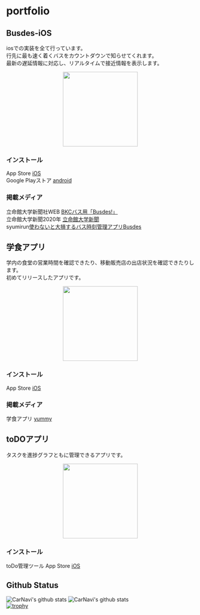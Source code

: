 
# portfolio



## Busdes-iOS
iosでの実装を全て行っています。  
行先に最も速く着くバスをカウントダウンで知らせてくれます。  
最新の遅延情報に対応し、リアルタイムで接近情報を表示します。

<p align="center">
  <img src="https://user-images.githubusercontent.com/29476187/84763044-95ef4600-b006-11ea-818e-d88bdb2b1415.png" width="200px">
</p>


###  インストール
App Store [iOS](https://apps.apple.com/jp/app/busdes-%E3%83%90%E3%82%B9%E3%81%A7%E3%81%99/id1491015874/)  
Google Playストア [android](https://play.google.com/store/apps/details?id=busdes.rits.jp&hl=ja)

### 掲載メディア
立命館大学新聞社WEB [BKCバス用「Busdes!」](https://ritsumeikanunivpress.com/07/11/4430/)  
立命館大学新聞2020年 [立命館大学新聞](http://ritsumeikanunivpress.com/04/28/3594/)  
syumirun[使わないと大損するバス時刻管理アプリBusdes](http://syumi-do.xyz/2020/03/01/busdes/)  



## 学食アプリ
学内の食堂の営業時間を確認できたり、移動販売店の出店状況を確認できたりします。  
初めてリリースしたアプリです。
</p>
<p align="center">
  <img src="https://user-images.githubusercontent.com/29476187/105667526-bf6a3b80-5f1e-11eb-9859-d21af16a2e59.png" width="200px">
</p>

###  インストール
App Store [iOS](https://apps.apple.com/jp/app/yummy-%E7%AB%8B%E5%91%BD%E9%A4%A8%E5%A4%A7%E5%AD%A6%E7%94%9F%E3%81%AE%E5%AD%A6%E9%A3%9F%E3%82%A2%E3%83%97%E3%83%AA/id1452064693)  
### 掲載メディア
学食アプリ [yummy](http://www.watnow.jp/yummy-%E7%AB%8B%E5%91%BD%E9%A4%A8%E5%A4%A7%E5%AD%A6%E7%94%9F%E3%81%AE%E5%AD%A6%E9%A3%9F%E3%82%A2%E3%83%97%E3%83%AA)  



## toDOアプリ
タスクを進捗グラフともに管理できるアプリです。
<p align="center">
  <img src="https://user-images.githubusercontent.com/29476187/105667339-6ef2de00-5f1e-11eb-84cf-a2bf90999156.png" width="200px">
</p>

###  インストール
toDo管理ツール App Store [iOS](https://apps.apple.com/us/app/todo%E3%83%AA%E3%82%B9%E3%83%88-%E4%BA%88%E5%AE%9A%E6%97%A5%E3%82%92%E5%8F%AF%E8%A6%96%E5%8C%96%E3%81%A7%E3%81%8D%E3%82%8B/id1477626658)

## Github Status
![CarNavi's github stats](https://github-readme-stats.vercel.app/api?username=ryota2425&show_icons)
![CarNavi's github stats](https://github-readme-stats.vercel.app/api/top-langs/?username=ryota2425&show_icons=true&layout=compact&show_icons=true)  
[![trophy](https://github-profile-trophy.vercel.app/?username=ryota2425)](https://github.com/ryota2425/github-profile-trophy)
  

